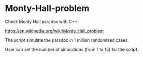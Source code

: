 # Monty-Hall-problem
Check Monty Hall paradox with C++.

https://en.wikipedia.org/wiki/Monty_Hall_problem

The script simulate the paradox in 1 million randomized cases.

User can set the number of simulations (from 1 to 15) for the script.
